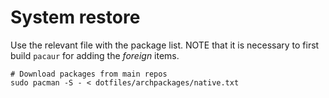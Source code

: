 # System restore

Use the relevant file with the package list. NOTE that it is necessary to first build `pacaur` for adding the *foreign* items.

```shell
# Download packages from main repos
sudo pacman -S - < dotfiles/archpackages/native.txt
```
